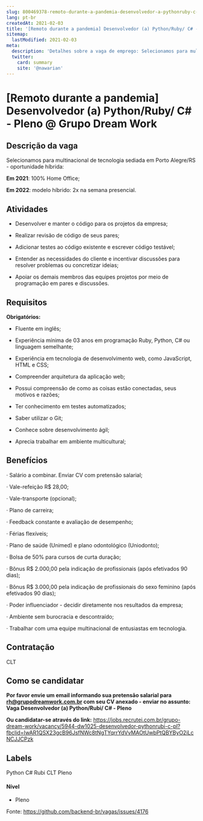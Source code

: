 ```yaml
---
slug: 800469378-remoto-durante-a-pandemia-desenvolvedor-a-pythonruby-c-pleno-at-grupo-dream-work
lang: pt-br
createdAt: 2021-02-03
title: '[Remoto durante a pandemia] Desenvolvedor (a) Python/Ruby/ C# - Pleno @ Grupo Dream Work - Vaga de Emprego'
sitemap:
  lastModified: 2021-02-03
meta:
  description: 'Detalhes sobre a vaga de emprego: Selecionamos para multinacional de tecnologia sediada em Porto Alegre/RS - oportunidade híbrida:  **Em 2021**: 100% Home Office;  **Em 2022**: modelo híbrido: 2x na semana presencial.'
  twitter:
    card: summary
    site: '@nawarian'
---
```


# [Remoto durante a pandemia] Desenvolvedor (a) Python/Ruby/ C# - Pleno @ Grupo Dream Work

## Descrição da vaga

Selecionamos para multinacional de tecnologia sediada em Porto Alegre/RS - oportunidade híbrida: 

**Em 2021**: 100% Home Office; 

**Em 2022**: modelo híbrido: 2x na semana presencial.

## Atividades

- Desenvolver e manter o código para os projetos da empresa; 

- Realizar revisão de código de seus pares; 

- Adicionar testes ao código existente e escrever código testável; 

- Entender as necessidades do cliente e incentivar discussões para resolver problemas ou concretizar ideias; 

- Apoiar os demais membros das equipes projetos por meio de programação em pares e discussões. 

## Requisitos

**Obrigatórios:**

- Fluente em inglês;

- Experiência mínima de 03 anos em programação Ruby, Python, C# ou linguagem semelhante; 

- Experiência em tecnologia de desenvolvimento web, como JavaScript, HTML e CSS; 

- Compreender arquitetura da aplicação web; 

- Possui compreensão de como as coisas estão conectadas, seus motivos e razões; 

- Ter conhecimento em testes automatizados; 

- Saber utilizar o Git; 

- Conhece sobre desenvolvimento ágil; 

- Aprecia trabalhar em ambiente multicultural; 

## Benefícios

· Salário a combinar. Enviar CV com pretensão salarial; 

· Vale-refeição R$ 28,00; 

· Vale-transporte (opcional); 

· Plano de carreira; 

· Feedback constante e avaliação de desempenho; 

· Férias flexíveis; 

· Plano de saúde (Unimed) e plano odontológico (Uniodonto); 

· Bolsa de 50% para cursos de curta duração; 

· Bônus R$ 2.000,00 pela indicação de profissionais (após efetivados 90 dias); 

· Bônus R$ 3.000,00 pela indicação de profissionais do sexo feminino (após efetivados 90 dias);  

· Poder influenciador - decidir diretamente nos resultados da empresa; 

· Ambiente sem burocracia e descontraído; 

· Trabalhar com uma equipe multinacional de entusiastas em tecnologia.  

## Contratação

CLT

## Como se candidatar

**Por favor envie um email informando sua pretensão salarial para rh@grupodreamwork.com.br com seu CV anexado - enviar no assunto: Vaga Desenvolvedor (a) Python/Rubi/ C# - Pleno**

**Ou candidatar-se através do link:** https://jobs.recrutei.com.br/grupo-dream-work/vacancy/5944-dw1025-desenvolvedor-pythonrubi-c-pl?fbclid=IwAR1QSX23gcB96JsfNWc8tNgTYqrrYdVvMAOtUwbPtQBYByO2iLcNCJJCPzk

## Labels
Python
C#
Rubi
CLT
Pleno

#### Nível
- Pleno

Fonte: https://github.com/backend-br/vagas/issues/4176